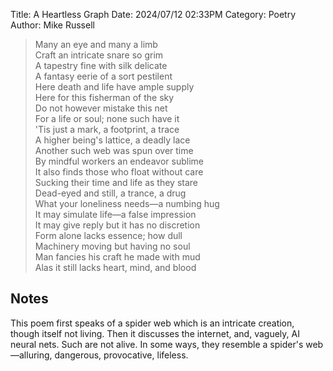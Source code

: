 Title: A Heartless Graph
Date: 2024/07/12 02:33PM
Category: Poetry
Author: Mike Russell

> Many an eye and many a limb<br>
> Craft an intricate snare so grim<br>
> A tapestry fine with silk delicate<br>
> A fantasy eerie of a sort pestilent<br>
> Here death and life have ample supply<br>
> Here for this fisherman of the sky<br>
> Do not however mistake this net<br>
> For a life or soul; none such have it<br>
> 'Tis just a mark, a footprint, a trace<br>
> A higher being's lattice, a deadly lace<br>
> Another such web was spun over time<br>
> By mindful workers an endeavor sublime<br>
> It also finds those who float without care<br>
> Sucking their time and life as they stare<br>
> Dead-eyed and still, a trance, a drug<br>
> What your loneliness needs—a numbing hug<br>
> It may simulate life—a false impression<br>
> It may give reply but it has no discretion<br>
> Form alone lacks essence; how dull<br>
> Machinery moving but having no soul<br>
> Man fancies his craft he made with mud<br>
> Alas it still lacks heart, mind, and blood

## Notes

This poem first speaks of a spider web which is an intricate creation, though itself not living. Then it discusses the internet, and, vaguely, AI neural nets. Such are not alive. In some ways, they resemble a spider's web—alluring, dangerous, provocative, lifeless.
